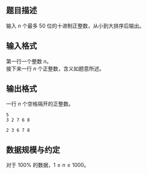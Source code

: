 ## 题目描述

输入 $n$ 个最多 $50$ 位的十进制正整数，从小到大排序后输出。

## 输入格式

第一行一个整数 $n$。  
接下来一行 $n$ 个正整数，含义如题意所述。

## 输出格式

一行 $n$ 个空格隔开的正整数。

```input1
5
3 2 7 6 8
```

```output1
2 3 6 7 8
```

## 数据规模与约定

对于 $100\%$ 的数据，$1\le n \le 1000$。